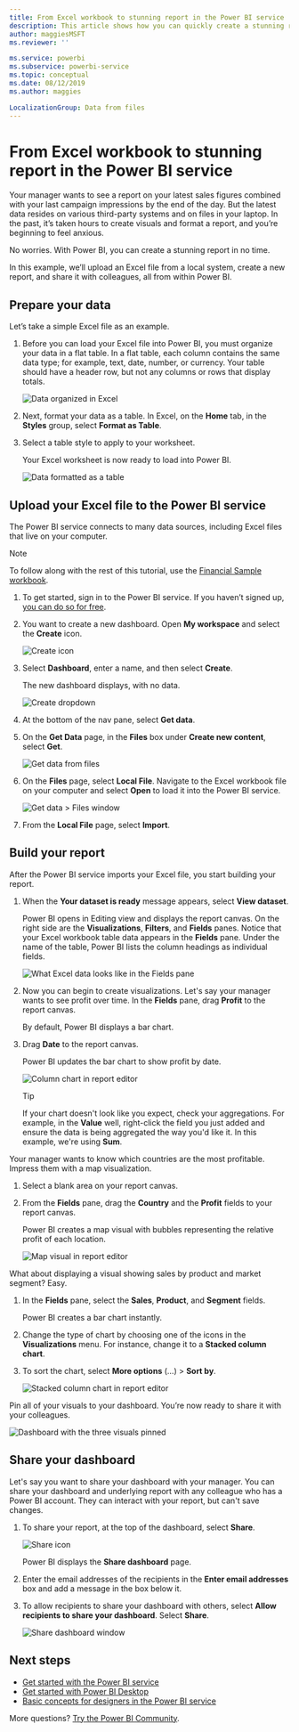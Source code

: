 ```yaml
---
title: From Excel workbook to stunning report in the Power BI service
description: This article shows how you can quickly create a stunning report from an Excel workbook.
author: maggiesMSFT
ms.reviewer: ''

ms.service: powerbi
ms.subservice: powerbi-service
ms.topic: conceptual
ms.date: 08/12/2019
ms.author: maggies

LocalizationGroup: Data from files
---
```

# From Excel workbook to stunning report in the Power BI service
Your manager wants to see a report on your latest sales figures combined with your last campaign impressions by the end of the day. But the latest data resides on various third-party systems and on files in your laptop. In the past, it’s taken hours to create visuals and format a report, and you’re beginning to feel anxious.

No worries. With Power BI, you can create a stunning report in no time.

In this example, we’ll upload an Excel file from a local system, create a new report, and share it with colleagues, all from within Power BI.

## Prepare your data
Let’s take a simple Excel file as an example. 

1. Before you can load your Excel file into Power BI, you must organize your data in a flat table. In a flat table, each column contains the same data type; for example, text, date, number, or currency. Your table should have a header row, but not any columns or rows that display totals.

   ![Data organized in Excel](media/service-from-excel-to-stunning-report/pbi_excel_file.png)

2. Next, format your data as a table. In Excel, on the **Home** tab, in the **Styles** group, select **Format as Table**. 

3. Select a table style to apply to your worksheet. 

   Your Excel worksheet is now ready to load into Power BI.

   ![Data formatted as a table](media/service-from-excel-to-stunning-report/pbi_excel_table.png)

## Upload your Excel file to the Power BI service
The Power BI service connects to many data sources, including Excel files that live on your computer. 

 > [!NOTE] 
 > To follow along with the rest of this tutorial, use the [Financial Sample workbook](sample-financial-download.md).

1. To get started, sign in to the Power BI service. If you haven’t signed up, [you can do so for free](https://powerbi.com).

2. You want to create a new dashboard. Open **My workspace** and select the **Create** icon.

   ![Create icon](media/service-from-excel-to-stunning-report/power-bi-new-dash.png)

3. Select **Dashboard**, enter a name, and then select **Create**. 

   The new dashboard displays, with no data.

   ![Create dropdown](media/service-from-excel-to-stunning-report/power-bi-create-dash.png)

4. At the bottom of the nav pane, select **Get data**. 

5. On the **Get Data** page, in the **Files** box under **Create new content**, select **Get**.

   ![Get data from files](media/service-from-excel-to-stunning-report/pbi_get_files.png)

6. On the **Files** page, select **Local File**. Navigate to the Excel workbook file on your computer and select **Open** to load it into the Power BI service. 

   ![Get data > Files window](media/service-from-excel-to-stunning-report/pbi_local_file.png)

7. From the **Local File** page, select **Import**.


## Build your report
After the Power BI service imports your Excel file, you start building your report. 

1. When the **Your dataset is ready** message appears, select **View dataset**.  

   Power BI opens in Editing view and displays the report canvas. On the right side are the **Visualizations**, **Filters**, and **Fields** panes. Notice that your Excel workbook table data appears in the **Fields** pane. Under the name of the table, Power BI lists the column headings as individual fields.

   ![What Excel data looks like in the Fields pane](media/service-from-excel-to-stunning-report/pbi_report_fields.png)

2. Now you can begin to create visualizations. Let's say your manager wants to see profit over time. In the **Fields** pane, drag **Profit** to the report canvas. 

   By default, Power BI displays a bar chart. 

3. Drag **Date** to the report canvas. 

   Power BI updates the bar chart to show profit by date.

   ![Column chart in report editor](media/service-from-excel-to-stunning-report/pbi_report_pin-new.png)

   > [!TIP]
   > If your chart doesn't look like you expect, check your aggregations. For example, in the **Value** well, right-click the field you just added and ensure the data is being aggregated the way you'd like it. In this example, we're using **Sum**.
   > 

Your manager wants to know which countries are the most profitable. Impress them with a map visualization. 

1. Select a blank area on your report canvas. 

2. From the **Fields** pane, drag the **Country** and the **Profit** fields to your report canvas.

   Power BI creates a map visual with bubbles representing the relative profit of each location.

   ![Map visual in report editor](media/service-from-excel-to-stunning-report/pbi_report_map-new.png)

What about displaying a visual showing sales by product and market segment? Easy. 

1. In the **Fields** pane, select the **Sales**, **Product**, and **Segment** fields. 
   
   Power BI creates a bar chart instantly. 

2. Change the type of chart by choosing one of the icons in the **Visualizations** menu. For instance, change it to a **Stacked column chart**. 

3. To sort the chart, select **More options** (...) > **Sort by**.

   ![Stacked column chart in report editor](media/service-from-excel-to-stunning-report/pbi_barchart-new.png)

Pin all of your visuals to your dashboard. You’re now ready to share it with your colleagues.

   ![Dashboard with the three visuals pinned](media/service-from-excel-to-stunning-report/pbi_report.png)

## Share your dashboard
Let's say you want to share your dashboard with your manager. You can share your dashboard and underlying report with any colleague who has a Power BI account. They can interact with your report, but can't save changes.

1. To share your report, at the top of the dashboard, select **Share**.

   ![Share icon](media/service-from-excel-to-stunning-report/power-bi-share.png)

   Power BI displays the **Share dashboard** page. 

2. Enter the email addresses of the recipients in the **Enter email addresses** box and add a message in the box below it. 

3. To allow recipients to share your dashboard with others, select **Allow recipients to share your dashboard**. Select **Share**.

   ![Share dashboard window](media/service-from-excel-to-stunning-report/power-bi-share-dash-new.png)

## Next steps

* [Get started with the Power BI service](service-get-started.md)
* [Get started with Power BI Desktop](desktop-getting-started.md)
* [Basic concepts for designers in the Power BI service](service-basic-concepts.md)

More questions? [Try the Power BI Community](https://community.powerbi.com/).

